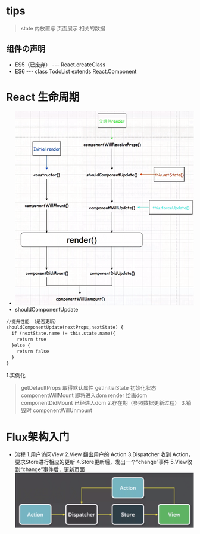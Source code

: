 # tips
> state 内放置与 页面展示 相关的数据
## 组件の声明
+ ES5（已废弃） --- React.createClass
+ ES6 --- class TodoList extends React.Component
# React 生命周期
* ![生命周期](./life.png)
* shouldComponentUpdate
>
```
//提升性能 （是否更新）
shouldComponentUpdate(nextProps,nextState) {
  if (nextState.name != this.state.name){
    return true
  }else {
    return false
  }
}
```

1.实例化
> getDefaultProps       取得默认属性
> getInitialState       初始化状态
> componentWillMount    即将进入dom
> render                绘画dom
> componentDidMount     已经进入dom
2.存在期（参照数据更新过程）
3.销毁时 componentWillUnmount


# Flux架构入门
* 流程
1.用户访问View
2.View 翻出用户的 Action
3.Dispatcher 收到 Action，要求Store进行相应的更新
4.Store更新后，发出一个“change”事件
5.View收到“change”事件后，更新页面
![流程图](./flux_table.png)

